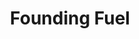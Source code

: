 ---
facebook: https://facebook.com/foundingfuel
linkedin: https://linkedin.com/company/founding-fuel-publishing-pvt-ltd?trk=top_nav_home
logohandle: foundingfuel
sort: foundingfuel
title: Founding Fuel
twitter: https://x.com/foundingf
website: https://foundingfuel.com/
---